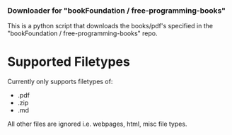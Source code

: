 ### Downloader for "bookFoundation / free-programming-books"

This is a python script that downloads the books/pdf's specified in the "bookFoundation / free-programming-books" repo.

# Supported Filetypes

Currently only supports filetypes of:
* .pdf
* .zip
* .md

All other files are ignored i.e. webpages, html, misc file types.

